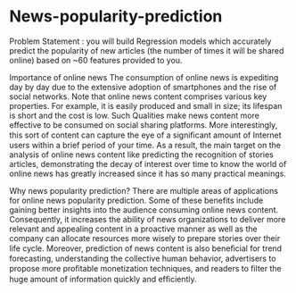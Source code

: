 # News-popularity-prediction
Problem Statement :
you will build Regression models which accurately predict the popularity of new articles (the number of times it will be shared online) based on ~60 features provided to you.

Importance of online news
The consumption of online news is expediting day by day due to the extensive adoption of smartphones and the rise of social networks. Note that online news content comprises various key properties. For example, it is easily produced and small in size; its lifespan is short and the cost is low. Such Qualities make news content more effective to be consumed on social sharing platforms. More interestingly, this sort of content can capture the eye of a signiﬁcant amount of Internet users within a brief period of your time. As a result, the main target on the analysis of online news content like predicting the recognition of stories articles, demonstrating the decay of interest over time to know the world of online news has greatly increased since it has so many practical meanings.

Why news popularity prediction?
There are multiple areas of applications for online news popularity prediction. Some of these benefits include gaining better insights into the audience consuming online news content. Consequently, it increases the ability of news organizations to deliver more relevant and appealing content in a proactive manner as well as the company can allocate resources more wisely to prepare stories over their life cycle. Moreover, prediction of news content is also beneﬁcial for trend forecasting, understanding the collective human behavior, advertisers to propose more proﬁtable monetization techniques, and readers to ﬁlter the huge amount of information quickly and efﬁciently.
